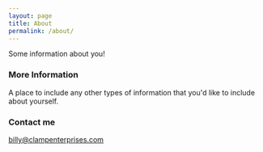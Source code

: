 ```yaml
---
layout: page
title: About
permalink: /about/
---
```


Some information about you!

### More Information

A place to include any other types of information that you'd like to include about yourself.

### Contact me

[billy@clampenterprises.com](mailto:billy@clampenterprises.com)
